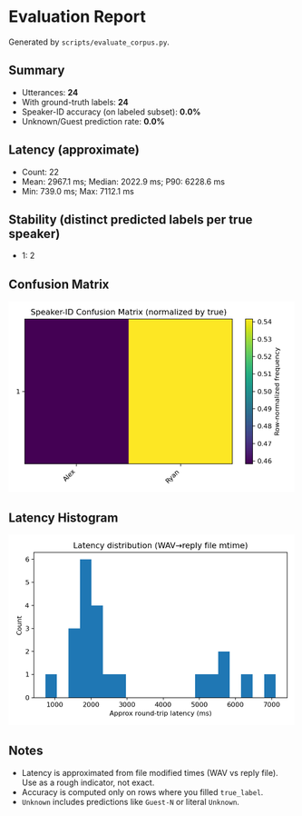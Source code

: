 # Evaluation Report
Generated by `scripts/evaluate_corpus.py`.

## Summary
- Utterances: **24**
- With ground-truth labels: **24**
- Speaker-ID accuracy (on labeled subset): **0.0%**
- Unknown/Guest prediction rate: **0.0%**

## Latency (approximate)
- Count: 22
- Mean: 2967.1 ms; Median: 2022.9 ms; P90: 6228.6 ms
- Min: 739.0 ms; Max: 7112.1 ms

## Stability (distinct predicted labels per true speaker)
- 1: 2

## Confusion Matrix
![Confusion Matrix](confusion_matrix.png)

## Latency Histogram
![Latency Histogram](latency_hist.png)

## Notes
- Latency is approximated from file modified times (WAV vs reply file). Use as a rough indicator, not exact.
- Accuracy is computed only on rows where you filled `true_label`.
- `Unknown` includes predictions like `Guest-N` or literal `Unknown`.
